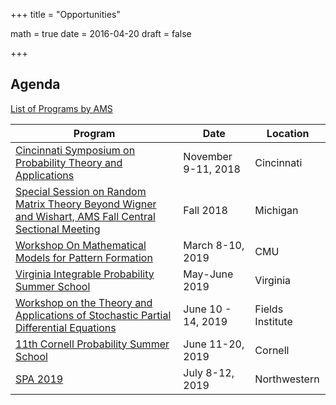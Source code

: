 +++
title = "Opportunities"

math = true
date = 2016-04-20
draft = false

+++

## Agenda

[List of Programs by AMS](https://www.ams.org/meetings/calendar/mathcalendar.pl)

**Program**| **Date** | **Location**
 --- | --- | ---
[Cincinnati Symposium on Probability Theory and Applications](http://www.math.lsa.umich.edu/~baik/Conferences.html)| November 9-11, 2018| Cincinnati  
[Special Session on Random Matrix Theory Beyond Wigner and Wishart, AMS Fall Central Sectional Meeting](http://www.ams.org/meetings/sectional/2259_program_ss2.html)| Fall 2018| Michigan  
[Workshop On Mathematical Models for Pattern Formation](https://registration.mcs.cmu.edu/event/3/)| March 8-10, 2019| CMU  
[Virginia Integrable Probability Summer School](http://frg.int-prob.org/)| May-June 2019| Virginia  
[Workshop on the Theory and Applications of Stochastic Partial Differential Equations](http://www.fields.utoronto.ca/activities/18-19/SPDEs)| June 10 - 14, 2019| Fields Institute  
[11th Cornell Probability Summer School](https://math.cornell.edu/11th-cornell-probability-summer-school)| June 11-20, 2019| Cornell  
[SPA 2019](http://sites.math.northwestern.edu/SPA2019/SPA2019.html)| July 8-12, 2019| Northwestern


